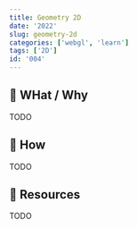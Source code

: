```yaml
---
title: Geometry 2D
date: '2022'
slug: geometry-2d
categories: ['webgl', 'learn']
tags: ['2D']
id: '004'
---
```


## 🚧 WHat / Why

TODO

## 🚧 How

TODO

## 🚧 Resources

TODO
